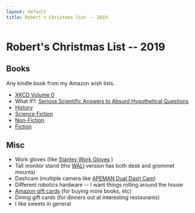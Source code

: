 ```yaml
---
layout: default
title: Robert's Christmas list -- 2019
---
```

# Robert's Christmas List -- 2019

## Books

Any kindle book from my Amazon wish lists.

* [XKCD Volume 0]
* What If?: [Serious Scientific Answers to Absurd Hypothetical Questions]
* [History]
* [Science Fiction]
* [Non-Fiction]
* [Fiction]

## Misc

* Work gloves (like [Stanley Work Gloves] )
* Tall monitor stand (the [WALI] version has both desk and grommet mounts)
* Dashcam (multiple camera like [APEMAN Dual Dash Cam])
* Different robotics hardware -- I want things rolling around the house
* [Amazon gift cards] (for buying more books, etc)
* Dining gift cards (for dinners out at interesting restaurants)
* I like sweets in general

[XKCD Volume 0]: https://www.amazon.com/xkcd-0-Randall-Munroe/dp/0615314465/
[Serious Scientific Answers to Absurd Hypothetical Questions]: https://www.amazon.com/What-If-Scientific-Hypothetical-Questions/dp/0544272994/
[History]: http://www.amazon.com/gp/registry/wishlist/3U62EILWNWA0N/
[Science Fiction]: http://www.amazon.com/gp/registry/wishlist/18I0UWU7837XL/
[Fiction]: http://www.amazon.com/gp/registry/wishlist/X0774K777WYB/
[Non-Fiction]: http://www.amazon.com/gp/registry/wishlist/3RRPBD5NAHSJ9/
[Amazon gift cards]: http://www.amazon.com/gift-cards 
[Stanley Work Gloves]: https://www.amazon.com/Stanley-Gloves-Synthetic-Leather-Comfort/dp/B013LWQX86/
[WALI]: https://www.amazon.com/dp/B072N1MFJK/
[APEMAN Dual Dash Cam]: https://www.amazon.com/APEMAN-Driving-Recorder-G-Sensor-Recording/dp/B07GRV85NP/

<!-- vim: shiftwidth=2 tabstop=2 autoindent expandtab
-->

